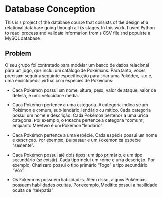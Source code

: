 # Database Conception
This is a project of the database course that consists of the design of a relational database going through all its stages. In this work, I used Python to read, process and validate information from a CSV file and populete a MySQL database.

## Problem
O seu grupo foi contratado para modelar um banco de dados relacional
para um jogo, que inclui um catálogo de Pokémons. Para tanto, vocês precisam
seguir a seguinte especificação para criar uma Pokédex, isto é, uma enciclopédia
virtual com espécies de Pokémons:

- Cada Pokémon possui um nome, altura, peso, valor de ataque, valor de
defesa, e uma velocidade média.

- Cada Pokémon pertence a uma categoria. A categoria indica se um Pokémon
é comum, sub-lendário, lendário ou mítico. Cada categoria possui um nome e
descrição. Cada Pokémon pertence a uma única categoria. Por exemplo, o
Pikachu pertence a categoria “comum”, enquanto Mewtwo é um Pokémon
“lendário”.

- Cada Pokémon pertence a uma espécie. Cada espécie possui um nome e
descrição. Por exemplo, Bulbasaur é um Pokémon da espécie “semente”.

- Cada Pokémon possui até dois tipos: um tipo primário, e um tipo secundário
(se existir). Cada tipo inclui um nome e uma descrição. Por exemplo,
Charizard possui o tipo primário “Fogo” e tipo secundário “Vôo”.

- Os Pokémons possuem habilidades. Além disso, alguns Pokémons possuem
habilidades ocultas. Por exemplo, Meditite possui a habilidade oculta de
“telepatia”

